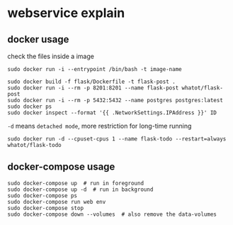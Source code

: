 # webservice explain

## docker usage

check the files inside a image
```
sudo docker run -i --entrypoint /bin/bash -t image-name
```

```
sudo docker build -f flask/Dockerfile -t flask-post .
sudo docker run -i --rm -p 8201:8201 --name flask-post whatot/flask-post
sudo docker run -i --rm -p 5432:5432 --name postgres postgres:latest
sudo docker ps
sudo docker inspect --format '{{ .NetworkSettings.IPAddress }}' ID
```

`-d` means `detached mode`, more restriction for long-time running
```
sudo docker run -d --cpuset-cpus 1 --name flask-todo --restart=always whatot/flask-todo
```

## docker-compose usage

```
sudo docker-compose up  # run in foreground
sudo docker-compose up -d  # run in background
sudo docker-compose ps
sudo docker-compose run web env
sudo docker-compose stop
sudo docker-compose down --volumes  # also remove the data-volumes
```

